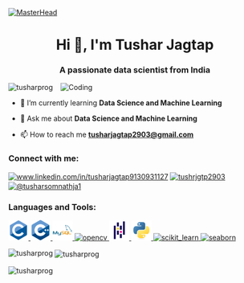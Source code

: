 [![MasterHead](https://www.congruentsoft.com/images/bi/bi-dashboard.gif)](https://tusharprog.io)
<h1 align="center">Hi 👋, I'm Tushar Jagtap</h1>
<h3 align="center">A passionate data scientist from India</h3>

<img align="right" alt="Coding" width="400" src="https://cdn.dribbble.com/users/1162077/screenshots/3848914/programmer.gif">
<p align="left"> <img src="https://komarev.com/ghpvc/?username=tusharprog&label=Profile%20views&color=0e75b6&style=flat" alt="tusharprog" /> </p>


- 🌱 I’m currently learning **Data Science and Machine Learning**

- 💬 Ask me about **Data Science and Machine Learning**

- 📫 How to reach me **tusharjagtap2903@gmail.com**

<h3 align="left">Connect with me:</h3>
<p align="left">
<a href="https://linkedin.com/in/www.linkedin.com/in/tusharjagtap9130931127" target="blank"><img align="center" src="https://raw.githubusercontent.com/rahuldkjain/github-profile-readme-generator/master/src/images/icons/Social/linked-in-alt.svg" alt="www.linkedin.com/in/tusharjagtap9130931127" height="30" width="40" /></a>
<a href="https://kaggle.com/tushrjgtp2903" target="blank"><img align="center" src="https://raw.githubusercontent.com/rahuldkjain/github-profile-readme-generator/master/src/images/icons/Social/kaggle.svg" alt="tushrjgtp2903" height="30" width="40" /></a>
<a href="https://www.hackerrank.com/@tusharsomnathja1" target="blank"><img align="center" src="https://raw.githubusercontent.com/rahuldkjain/github-profile-readme-generator/master/src/images/icons/Social/hackerrank.svg" alt="@tusharsomnathja1" height="30" width="40" /></a>
</p>

<h3 align="left">Languages and Tools:</h3>
<p align="left"> <a href="https://www.cprogramming.com/" target="_blank" rel="noreferrer"> <img src="https://raw.githubusercontent.com/devicons/devicon/master/icons/c/c-original.svg" alt="c" width="40" height="40"/> </a> <a href="https://www.w3schools.com/cpp/" target="_blank" rel="noreferrer"> <img src="https://raw.githubusercontent.com/devicons/devicon/master/icons/cplusplus/cplusplus-original.svg" alt="cplusplus" width="40" height="40"/> </a> <a href="https://www.mysql.com/" target="_blank" rel="noreferrer"> <img src="https://raw.githubusercontent.com/devicons/devicon/master/icons/mysql/mysql-original-wordmark.svg" alt="mysql" width="40" height="40"/> </a> <a href="https://opencv.org/" target="_blank" rel="noreferrer"> <img src="https://www.vectorlogo.zone/logos/opencv/opencv-icon.svg" alt="opencv" width="40" height="40"/> </a> <a href="https://pandas.pydata.org/" target="_blank" rel="noreferrer"> <img src="https://raw.githubusercontent.com/devicons/devicon/2ae2a900d2f041da66e950e4d48052658d850630/icons/pandas/pandas-original.svg" alt="pandas" width="40" height="40"/> </a> <a href="https://www.python.org" target="_blank" rel="noreferrer"> <img src="https://raw.githubusercontent.com/devicons/devicon/master/icons/python/python-original.svg" alt="python" width="40" height="40"/> </a> <a href="https://scikit-learn.org/" target="_blank" rel="noreferrer"> <img src="https://upload.wikimedia.org/wikipedia/commons/0/05/Scikit_learn_logo_small.svg" alt="scikit_learn" width="40" height="40"/> </a> <a href="https://seaborn.pydata.org/" target="_blank" rel="noreferrer"> <img src="https://seaborn.pydata.org/_images/logo-mark-lightbg.svg" alt="seaborn" width="40" height="40"/> </a> </p>

<p><img align="left" src="https://github-readme-stats.vercel.app/api/top-langs?username=tusharprog&show_icons=true&locale=en&layout=compact" alt="tusharprog" /></p>

<p>&nbsp;<img align="center" src="https://github-readme-stats.vercel.app/api?username=tusharprog&show_icons=true&locale=en" alt="tusharprog" /></p>

<p><img align="center" src="https://github-readme-streak-stats.herokuapp.com/?user=tusharprog&" alt="tusharprog" /></p>
